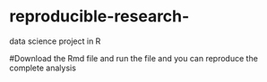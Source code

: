 # reproducible-research-
data science project in R



#Download the Rmd file and run the file and you can reproduce the complete analysis
